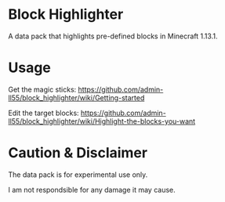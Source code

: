 # Block Highlighter
A data pack that highlights pre-defined blocks in Minecraft 1.13.1.

# Usage
Get the magic sticks:
https://github.com/admin-ll55/block_highlighter/wiki/Getting-started

Edit the target blocks:
https://github.com/admin-ll55/block_highlighter/wiki/Highlight-the-blocks-you-want

# Caution & Disclaimer
The data pack is for experimental use only.

I am not respondsible for any damage it may cause.
